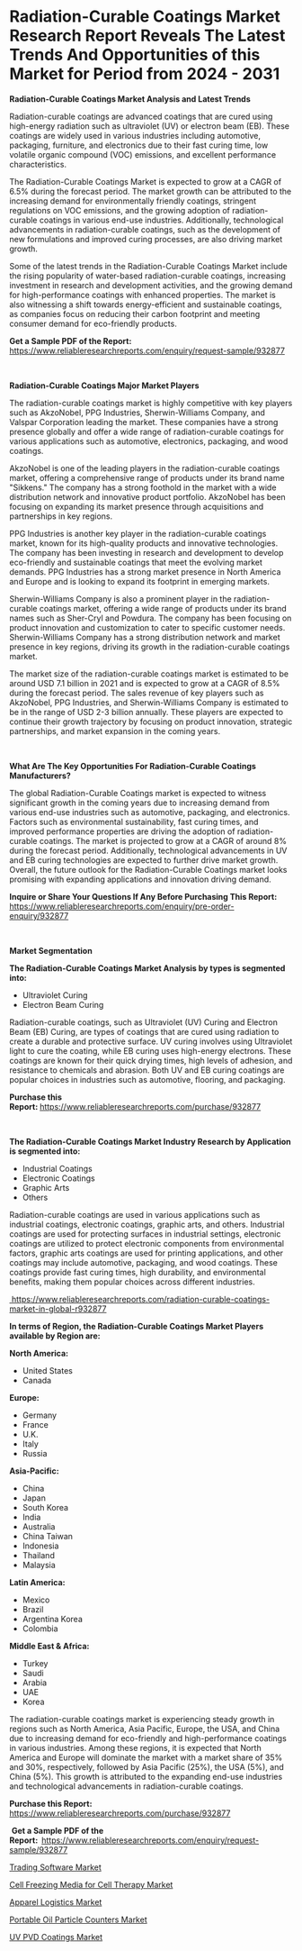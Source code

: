 <p><h1>Radiation-Curable Coatings Market Research Report Reveals The Latest Trends And Opportunities of this Market for Period from 2024 - 2031</h1></p><p><strong>Radiation-Curable Coatings Market Analysis and Latest Trends</strong></p>
<p><p>Radiation-curable coatings are advanced coatings that are cured using high-energy radiation such as ultraviolet (UV) or electron beam (EB). These coatings are widely used in various industries including automotive, packaging, furniture, and electronics due to their fast curing time, low volatile organic compound (VOC) emissions, and excellent performance characteristics.</p><p>The Radiation-Curable Coatings Market is expected to grow at a CAGR of 6.5% during the forecast period. The market growth can be attributed to the increasing demand for environmentally friendly coatings, stringent regulations on VOC emissions, and the growing adoption of radiation-curable coatings in various end-use industries. Additionally, technological advancements in radiation-curable coatings, such as the development of new formulations and improved curing processes, are also driving market growth.</p><p>Some of the latest trends in the Radiation-Curable Coatings Market include the rising popularity of water-based radiation-curable coatings, increasing investment in research and development activities, and the growing demand for high-performance coatings with enhanced properties. The market is also witnessing a shift towards energy-efficient and sustainable coatings, as companies focus on reducing their carbon footprint and meeting consumer demand for eco-friendly products.</p></p>
<p><strong>Get a Sample PDF of the Report:&nbsp;</strong> <a href="https://www.reliableresearchreports.com/enquiry/request-sample/932877">https://www.reliableresearchreports.com/enquiry/request-sample/932877</a></p>
<p>&nbsp;</p>
<p><strong>Radiation-Curable Coatings Major Market Players</strong></p>
<p><p>The radiation-curable coatings market is highly competitive with key players such as AkzoNobel, PPG Industries, Sherwin-Williams Company, and Valspar Corporation leading the market. These companies have a strong presence globally and offer a wide range of radiation-curable coatings for various applications such as automotive, electronics, packaging, and wood coatings.</p><p>AkzoNobel is one of the leading players in the radiation-curable coatings market, offering a comprehensive range of products under its brand name "Sikkens." The company has a strong foothold in the market with a wide distribution network and innovative product portfolio. AkzoNobel has been focusing on expanding its market presence through acquisitions and partnerships in key regions.</p><p>PPG Industries is another key player in the radiation-curable coatings market, known for its high-quality products and innovative technologies. The company has been investing in research and development to develop eco-friendly and sustainable coatings that meet the evolving market demands. PPG Industries has a strong market presence in North America and Europe and is looking to expand its footprint in emerging markets.</p><p>Sherwin-Williams Company is also a prominent player in the radiation-curable coatings market, offering a wide range of products under its brand names such as Sher-Cryl and Powdura. The company has been focusing on product innovation and customization to cater to specific customer needs. Sherwin-Williams Company has a strong distribution network and market presence in key regions, driving its growth in the radiation-curable coatings market.</p><p>The market size of the radiation-curable coatings market is estimated to be around USD 7.1 billion in 2021 and is expected to grow at a CAGR of 8.5% during the forecast period. The sales revenue of key players such as AkzoNobel, PPG Industries, and Sherwin-Williams Company is estimated to be in the range of USD 2-3 billion annually. These players are expected to continue their growth trajectory by focusing on product innovation, strategic partnerships, and market expansion in the coming years.</p></p>
<p>&nbsp;</p>
<p><strong>What Are The Key Opportunities For Radiation-Curable Coatings Manufacturers?</strong></p>
<p><p>The global Radiation-Curable Coatings market is expected to witness significant growth in the coming years due to increasing demand from various end-use industries such as automotive, packaging, and electronics. Factors such as environmental sustainability, fast curing times, and improved performance properties are driving the adoption of radiation-curable coatings. The market is projected to grow at a CAGR of around 8% during the forecast period. Additionally, technological advancements in UV and EB curing technologies are expected to further drive market growth. Overall, the future outlook for the Radiation-Curable Coatings market looks promising with expanding applications and innovation driving demand.</p></p>
<p><strong>Inquire or Share Your Questions If Any Before Purchasing This Report:</strong> <a href="https://www.reliableresearchreports.com/enquiry/pre-order-enquiry/932877">https://www.reliableresearchreports.com/enquiry/pre-order-enquiry/932877</a></p>
<p>&nbsp;</p>
<p><strong>Market Segmentation</strong></p>
<p><strong>The Radiation-Curable Coatings Market Analysis by types is segmented into:</strong></p>
<p><ul><li>Ultraviolet Curing</li><li>Electron Beam Curing</li></ul></p>
<p><p>Radiation-curable coatings, such as Ultraviolet (UV) Curing and Electron Beam (EB) Curing, are types of coatings that are cured using radiation to create a durable and protective surface. UV curing involves using Ultraviolet light to cure the coating, while EB curing uses high-energy electrons. These coatings are known for their quick drying times, high levels of adhesion, and resistance to chemicals and abrasion. Both UV and EB curing coatings are popular choices in industries such as automotive, flooring, and packaging.</p></p>
<p><strong>Purchase this Report:&nbsp;</strong><a href="https://www.reliableresearchreports.com/purchase/932877">https://www.reliableresearchreports.com/purchase/932877</a></p>
<p>&nbsp;</p>
<p><strong>The Radiation-Curable Coatings Market Industry Research by Application is segmented into:</strong></p>
<p><ul><li>Industrial Coatings</li><li>Electronic Coatings</li><li>Graphic Arts</li><li>Others</li></ul></p>
<p><p>Radiation-curable coatings are used in various applications such as industrial coatings, electronic coatings, graphic arts, and others. Industrial coatings are used for protecting surfaces in industrial settings, electronic coatings are utilized to protect electronic components from environmental factors, graphic arts coatings are used for printing applications, and other coatings may include automotive, packaging, and wood coatings. These coatings provide fast curing times, high durability, and environmental benefits, making them popular choices across different industries.</p></p>
<p><a href="https://www.reliableresearchreports.com/radiation-curable-coatings-market-in-global-r932877">&nbsp;https://www.reliableresearchreports.com/radiation-curable-coatings-market-in-global-r932877</a></p>
<p><strong>In terms of Region, the Radiation-Curable Coatings Market Players available by Region are:</strong></p>
<p>
    <p> <strong> North America: </strong>
        <ul>
            <li>United States</li>
            <li>Canada</li>
        </ul>
        </p> 
    <p> <strong> Europe: </strong>
        <ul>
            <li>Germany</li>
            <li>France</li>
            <li>U.K.</li>
            <li>Italy</li>
            <li>Russia</li>
        </ul>
        </p> 
    <p> <strong> Asia-Pacific: </strong>
        <ul>
            <li>China</li>
            <li>Japan</li>
            <li>South Korea</li>
            <li>India</li>
            <li>Australia</li>
            <li>China Taiwan</li>
            <li>Indonesia</li>
            <li>Thailand</li>
            <li>Malaysia</li>
        </ul>
        </p> 
    <p> <strong> Latin America: </strong>
        <ul>
            <li>Mexico</li>
            <li>Brazil</li>
            <li>Argentina Korea</li>
            <li>Colombia</li>
        </ul>
        </p> 
    <p> <strong> Middle East & Africa: </strong>
        <ul>
            <li>Turkey</li>
            <li>Saudi</li>
            <li>Arabia</li>
            <li>UAE</li>
            <li>Korea</li>
        </ul>
    </p>
    </p>
<p><p>The radiation-curable coatings market is experiencing steady growth in regions such as North America, Asia Pacific, Europe, the USA, and China due to increasing demand for eco-friendly and high-performance coatings in various industries. Among these regions, it is expected that North America and Europe will dominate the market with a market share of 35% and 30%, respectively, followed by Asia Pacific (25%), the USA (5%), and China (5%). This growth is attributed to the expanding end-use industries and technological advancements in radiation-curable coatings.</p></p>
<p><strong>Purchase this Report: </strong><a href="https://www.reliableresearchreports.com/purchase/932877">https://www.reliableresearchreports.com/purchase/932877</a></p>
<p>&nbsp;<strong>Get a Sample PDF of the Report:&nbsp;&nbsp;</strong><a href="https://www.reliableresearchreports.com/enquiry/request-sample/932877">https://www.reliableresearchreports.com/enquiry/request-sample/932877</a></p>
<p><strong></strong></p>
<p><p><a href="https://medium.com/@raygrimes99/analyzing-trading-software-market-dynamics-and-growth-drivers-and-forecasted-for-period-from-2024-15d58ef86cdd">Trading Software Market</a></p><p><a href="https://issuu.com/reportprime-2/docs/cell-freezing-media-for-cell-therap_1ebf793c872b3f">Cell Freezing Media for Cell Therapy Market</a></p><p><a href="https://medium.com/@raygrimes99/global-apparel-logistics-market-by-product-type-by-application-by-region-and-companies-industry-dfc2c666c151">Apparel Logistics Market</a></p><p><a href="https://github.com/dringals/Market-Research-Report-List-5/blob/main/portable-oil-particle-counters-market.md">Portable Oil Particle Counters Market</a></p><p><a href="https://github.com/mharielmesa/Market-Research-Report-List-4/blob/main/uv-pvd-coatings-market.md">UV PVD Coatings Market</a></p></p>